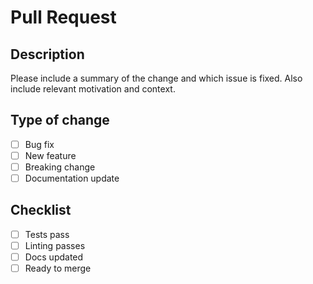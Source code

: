 # Pull Request

## Description

Please include a summary of the change and which issue is fixed. Also include relevant motivation and context.

## Type of change
- [ ] Bug fix
- [ ] New feature
- [ ] Breaking change
- [ ] Documentation update

## Checklist
- [ ] Tests pass
- [ ] Linting passes
- [ ] Docs updated
- [ ] Ready to merge
